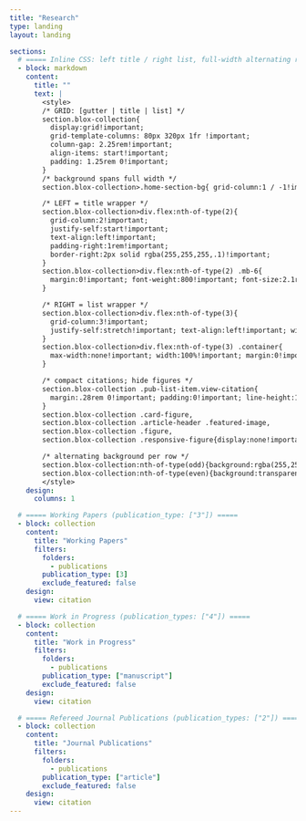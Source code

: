 ```yaml
---
title: "Research"
type: landing
layout: landing

sections:
  # ===== Inline CSS: left title / right list, full-width alternating rows =====
  - block: markdown
    content:
      title: ""
      text: |
        <style>
        /* GRID: [gutter | title | list] */
        section.blox-collection{
          display:grid!important;
          grid-template-columns: 80px 320px 1fr !important;
          column-gap: 2.25rem!important;
          align-items: start!important;
          padding: 1.25rem 0!important;
        }
        /* background spans full width */
        section.blox-collection>.home-section-bg{ grid-column:1 / -1!important }

        /* LEFT = title wrapper */
        section.blox-collection>div.flex:nth-of-type(2){
          grid-column:2!important;
          justify-self:start!important;
          text-align:left!important;
          padding-right:1rem!important;
          border-right:2px solid rgba(255,255,255,.1)!important;
        }
        section.blox-collection>div.flex:nth-of-type(2) .mb-6{
          margin:0!important; font-weight:800!important; font-size:2.1rem!important; line-height:1.15!important;
        }

        /* RIGHT = list wrapper */
        section.blox-collection>div.flex:nth-of-type(3){
          grid-column:3!important;
          justify-self:stretch!important; text-align:left!important; width:100%!important;
        }
        section.blox-collection>div.flex:nth-of-type(3) .container{
          max-width:none!important; width:100%!important; margin:0!important; padding:0!important;
        }

        /* compact citations; hide figures */
        section.blox-collection .pub-list-item.view-citation{
          margin:.28rem 0!important; padding:0!important; line-height:1.35!important; font-size:1rem!important;
        }
        section.blox-collection .card-figure,
        section.blox-collection .article-header .featured-image,
        section.blox-collection .figure,
        section.blox-collection .responsive-figure{display:none!important}

        /* alternating background per row */
        section.blox-collection:nth-of-type(odd){background:rgba(255,255,255,.03)!important}
        section.blox-collection:nth-of-type(even){background:transparent!important}
        </style>
    design:
      columns: 1

  # ===== Working Papers (publication_type: ["3"]) =====
  - block: collection
    content:
      title: "Working Papers"
      filters:
        folders:
          - publications
        publication_type: [3]
        exclude_featured: false
    design:
      view: citation

  # ===== Work in Progress (publication_types: ["4"]) =====
  - block: collection
    content:
      title: "Work in Progress"
      filters:
        folders:
          - publications
        publication_type: ["manuscript"]
        exclude_featured: false
    design:
      view: citation

  # ===== Refereed Journal Publications (publication_types: ["2"]) =====
  - block: collection
    content:
      title: "Journal Publications"
      filters:
        folders:
          - publications
        publication_type: ["article"]
        exclude_featured: false
    design:
      view: citation
---
```


